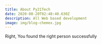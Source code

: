 ```yaml
---
title: About Py21Tech
date: 2020-08-20T02:48:40.630Z
description: All Web based development
image: img/blog-chemex.jpg
---
```

Right, You found the right person successfully